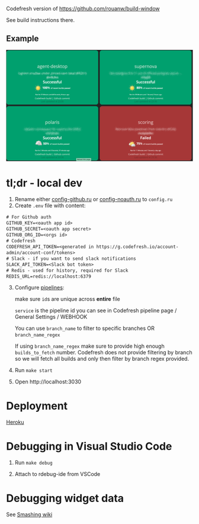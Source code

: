 Codefresh version of https://github.com/rouanw/build-window

See build instructions there.

## Example

![Screen shot of build window](https://github.com/mkj28/smashing-codefresh/blob/master/assets/images/sample_dashboard.png?raw=true 'Example build dashboard')

# tl;dr - local dev

1. Rename either [config-github.ru](config-github.ru) or [config-noauth.ru](config-noauth.ru) to `config.ru`
2. Create `.env` file with content:

```
# For Github auth
GITHUB_KEY=<oauth app id>
GITHUB_SECRET=<oauth app secret>
GITHUB_ORG_ID=<orgs id>
# Codefresh
CODEFRESH_API_TOKEN=<generated in https://g.codefresh.io/account-admin/account-conf/tokens>
# Slack - if you want to send slack notifications
SLACK_API_TOKEN=<Slack bot token>
# Redis - used for history, required for Slack
REDIS_URL=redis://localhost:6379
```

3. Configure [pipelines](config/pipelines.json):

   make sure `id`s are unique across **entire** file

   `service` is the pipeline id you can see in Codefresh pipeline page / General Settings / WEBHOOK

   You can use `branch_name` to filter to specific branches OR `branch_name_regex`

   If using `branch_name_regex` make sure to provide high enough `builds_to_fetch` number. Codefresh does not provide filtering by branch so we will fetch all builds and only then filter by branch regex provided.

4. Run `make start`
5. Open http://localhost:3030

# Deployment

[Heroku](https://github.com/Smashing/smashing/wiki/How-to%3A-Deploy-to-Heroku)

# Debugging in Visual Studio Code

1. Run `make debug`

2. Attach to rdebug-ide from VSCode

# Debugging widget data

See [Smashing wiki](https://github.com/Smashing/smashing/wiki/How-To%3A-Debug-incoming-widget-data)
